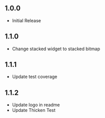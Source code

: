## 1.0.0
* Initial Release

## 1.1.0
* Change stacked widget to stacked bitmap

## 1.1.1
* Update test coverage

## 1.1.2
* Update logo in readme
* Update Thicken Test